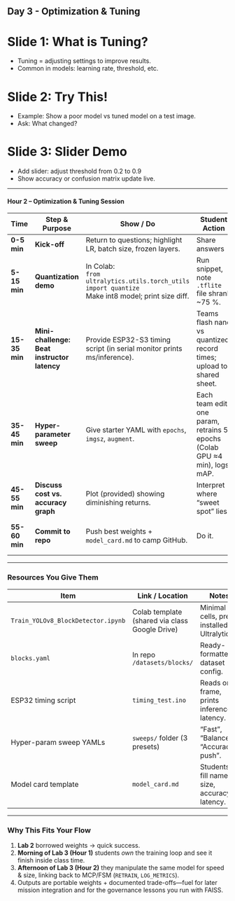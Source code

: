 ## Day 3 - Optimization & Tuning
# Slide 1: What is Tuning?
- Tuning = adjusting settings to improve results.
- Common in models: learning rate, threshold, etc.

# Slide 2: Try This!
- Example: Show a poor model vs tuned model on a test image.
- Ask: What changed?

# Slide 3: Slider Demo
- Add slider: adjust threshold from 0.2 to 0.9
- Show accuracy or confusion matrix update live.

---

#### **Hour 2 – Optimization & Tuning Session**

| **Time**      | **Step & Purpose**                          | **Show / Do**                                                                                          | **Student Action**                                                         | **MCP / FSM Tie-In**                                                          |
| ------------- | ------------------------------------------- | ------------------------------------------------------------------------------------------------------ | -------------------------------------------------------------------------- | ----------------------------------------------------------------------------- |
| **0-5 min**   | **Kick-off**                                | Return to questions; highlight LR, batch size, frozen layers.                                          | Share answers                                                              | —                                                                             |
| **5-15 min**  | **Quantization demo**                       | In Colab:<br>`from ultralytics.utils.torch_utils import quantize`<br>Make int8 model; print size diff. | Run snippet, note `.tflite` file shrank \~75 %.                            | Smaller PLAN → quicker **ACT** on ESP32.                                      |
| **15-35 min** | **Mini-challenge: Beat instructor latency** | Provide ESP32-S3 timing script (in serial monitor prints ms/inference).                                | Teams flash nano vs quantized; record times; upload to shared sheet.       | Adds metric logging to **LOG** state (`{"latency_ms": …}`).                   |
| **35-45 min** | **Hyper-parameter sweep**                   | Give starter YAML with `epochs`, `imgsz`, `augment`.                                                   | Each team edits one param, retrains 5 epochs (Colab GPU ≈4 min), logs mAP. | Shows cyclical MCP: if `mAP < 0.8` => return to `RETRAIN` state (FSM branch). |
| **45-55 min** | **Discuss cost vs. accuracy graph**         | Plot (provided) showing diminishing returns.                                                           | Interpret where “sweet spot” lies.                                         | Teaches design trade-off thinking.                                            |
| **55-60 min** | **Commit to repo**                          | Push best weights + `model_card.md` to camp GitHub.                                                    | Do it.                                                                     | Versioned PLAN modules ready for future labs.                                 |

---

### Resources You Give Them

| Item                               | Link / Location                                | Notes                                        |
| ---------------------------------- | ---------------------------------------------- | -------------------------------------------- |
| `Train_YOLOv8_BlockDetector.ipynb` | Colab template (shared via class Google Drive) | Minimal cells, pre-installed Ultralytics.    |
| `blocks.yaml`                      | In repo `/datasets/blocks/`                    | Ready-formatted dataset config.              |
| ESP32 timing script                | `timing_test.ino`                              | Reads one frame, prints inference latency.   |
| Hyper-param sweep YAMLs            | `sweeps/` folder (3 presets)                   | “Fast”, “Balanced”, “Accuracy-push”.         |
| Model card template                | `model_card.md`                                | Students fill name, size, accuracy, latency. |

---

### Why This Fits Your Flow

1. **Lab 2** borrowed weights → quick success.
2. **Morning of Lab 3 (Hour 1)** students *own* the training loop and see it finish inside class time.
3. **Afternoon of Lab 3 (Hour 2)** they manipulate the same model for speed & size, linking back to MCP/FSM (`RETRAIN`, `LOG_METRICS`).
4. Outputs are portable weights + documented trade-offs—fuel for later mission integration and for the governance lessons you run with FAISS.

